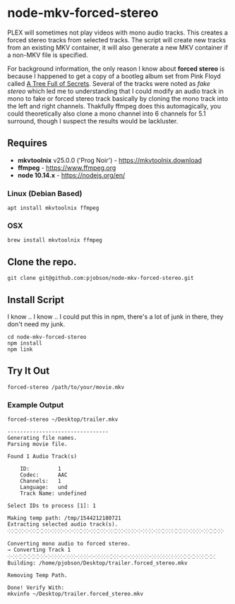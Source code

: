 # node-mkv-forced-stereo

PLEX will sometimes not play videos with mono audio tracks.  This creates a forced
stereo tracks from selected tracks.  The script will create new tracks from an existing
MKV container, it will also generate a new MKV container if a non-MKV file is specified.

For background information, the only reason I know about **forced stereo** is because I 
happened to get a copy of a bootleg album set from Pink Floyd called 
[A Tree Full of Secrets](https://rateyourmusic.com/release/unauth/pink-floyd/a-tree-full-of-secrets/).
Several of the tracks were noted as *fake stereo* which led me to understanding that I could
modify an audio track in mono to fake or forced stereo track basically by cloning the mono track into
the left and right channels.  Thakfully ffmpeg does this automagically, you could theoretically also
clone a mono channel into 6 channels for 5.1 surround, though I suspect the results would be lackluster.

## Requires

* **mkvtoolnix** v25.0.0 ('Prog Noir') - https://mkvtoolnix.download
* **ffmpeg** - https://www.ffmpeg.org
* **node 10.14.x** - https://nodejs.org/en/

### Linux (Debian Based)

`apt install mkvtoolnix ffmpeg`

### OSX

`brew install mkvtoolnix ffmpeg`

## Clone the repo.

`git clone git@github.com:pjobson/node-mkv-forced-stereo.git`

## Install Script

I know .. I know .. I could put this in npm, there's a lot of junk in there, they don't need my junk.

```
cd node-mkv-forced-stereo
npm install
npm link
```

## Try It Out

`forced-stereo /path/to/your/movie.mkv`

### Example Output

`forced-stereo ~/Desktop/trailer.mkv`

```
--------------------------------
Generating file names.
Parsing movie file.

Found 1 Audio Track(s)

	ID:         1
	Codec:      AAC
	Channels:   1
	Language:   und
	Track Name: undefined

Select IDs to process [1]: 1

Making temp path: /tmp/1544212180721
Extracting selected audio track(s).
⁘⁙⁙⁘⁘⁘⁙⁙⁙⁘⁘⁙⁘⁘⁘⁘⁙⁙⁘⁘⁙⁙⁘⁘⁙⁙⁘⁘⁙⁘⁘⁘⁙⁘⁘⁙⁙⁘⁙⁙⁙⁘⁘⁙⁘⁘⁙⁙⁙⁘

Converting mono audio to forced stereo.
→ Converting Track 1
⁘⁘⁙⁙⁙⁙⁙⁙⁘⁘⁘⁙⁘⁘⁙⁘⁘⁙⁘⁘⁘⁙⁘⁙⁙⁘⁘⁘⁘⁙⁘⁙⁘⁘⁙⁘⁙⁘⁙⁘⁙⁙⁙⁙⁘⁙⁙⁙
Building: /home/pjobson/Desktop/trailer.forced_stereo.mkv

Removing Temp Path.

Done! Verify With:
mkvinfo ~/Desktop/trailer.forced_stereo.mkv
```
